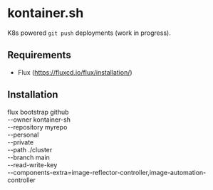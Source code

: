 # kontainer.sh
K8s powered `git push` deployments (work in progress).
## Requirements
* Flux (https://fluxcd.io/flux/installation/)
## Installation
   flux bootstrap github \
   --owner kontainer-sh \
   --repository myrepo \
   --personal \
   --private \
   --path ./cluster \
   --branch main \
   --read-write-key \
   --components-extra=image-reflector-controller,image-automation-controller

